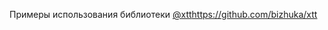 Примеры использования библиотеки [@xtt](https://github.com/bizhuka/xtt)https://github.com/bizhuka/xtt
